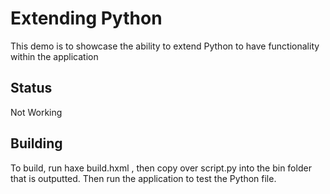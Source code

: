 # Extending Python

This demo is to showcase the ability to extend Python to have functionality within the application
## Status

Not Working
## Building

To build, run haxe build.hxml , then copy over script.py into the bin folder that is outputted. Then run the application to test the Python file.